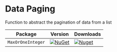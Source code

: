 # Data Paging
Function to abstract the pagination of data from a list

| Package |  Version | Downloads |
| ------- | ----- | ----- |
| `MaxOrOneInteger` | [![NuGet](https://img.shields.io/nuget/v/DataPaging.svg)](https://nuget.org/packages/DataPaging) | [![Nuget](https://img.shields.io/nuget/dt/DataPaging.svg)](https://nuget.org/packages/DataPaging) |
